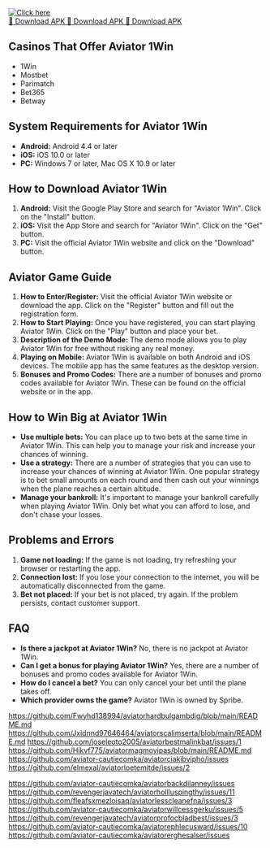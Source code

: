 [![Click here](https://readscoops.com/wp-content/uploads/2023/03/Readscoop-aviator-1-1.jpg)](https://traff.sbs/deff)  
[🔽 Download APK 🔽 Download APK 🔽 Download APK](https://traff.sbs/deff)
## Casinos That Offer Aviator 1Win

-   1Win
-   Mostbet
-   Parimatch
-   Bet365
-   Betway

## System Requirements for Aviator 1Win

-   **Android:** Android 4.4 or later
-   **iOS:** iOS 10.0 or later
-   **PC:** Windows 7 or later, Mac OS X 10.9 or later

## How to Download Aviator 1Win

1.  **Android:** Visit the Google Play Store and search for "Aviator
    1Win". Click on the "Install" button.
2.  **iOS:** Visit the App Store and search for "Aviator 1Win".
    Click on the "Get" button.
3.  **PC:** Visit the official Aviator 1Win website and click on the
    "Download" button.

## Aviator Game Guide

1.  **How to Enter/Register:** Visit the official Aviator 1Win website
    or download the app. Click on the "Register" button and fill
    out the registration form.
2.  **How to Start Playing:** Once you have registered, you can start
    playing Aviator 1Win. Click on the "Play" button and place
    your bet.
3.  **Description of the Demo Mode:** The demo mode allows you to play
    Aviator 1Win for free without risking any real money.
4.  **Playing on Mobile:** Aviator 1Win is available on both Android and
    iOS devices. The mobile app has the same features as the desktop
    version.
5.  **Bonuses and Promo Codes:** There are a number of bonuses and promo
    codes available for Aviator 1Win. These can be found on the official
    website or in the app.

## How to Win Big at Aviator 1Win

-   **Use multiple bets:** You can place up to two bets at the same time
    in Aviator 1Win. This can help you to manage your risk and increase
    your chances of winning.
-   **Use a strategy:** There are a number of strategies that you can
    use to increase your chances of winning at Aviator 1Win. One popular
    strategy is to bet small amounts on each round and then cash out
    your winnings when the plane reaches a certain altitude.
-   **Manage your bankroll:** It\'s important to manage your bankroll
    carefully when playing Aviator 1Win. Only bet what you can afford to
    lose, and don\'t chase your losses.

## Problems and Errors

1.  **Game not loading:** If the game is not loading, try refreshing
    your browser or restarting the app.
2.  **Connection lost:** If you lose your connection to the internet,
    you will be automatically disconnected from the game.
3.  **Bet not placed:** If your bet is not placed, try again. If the
    problem persists, contact customer support.

## FAQ

-   **Is there a jackpot at Aviator 1Win?** No, there is no jackpot at
    Aviator 1Win.
-   **Can I get a bonus for playing Aviator 1Win?** Yes, there are a
    number of bonuses and promo codes available for Aviator 1Win.
-   **How do I cancel a bet?** You can only cancel your bet until the
    plane takes off.
-   **Which provider owns the game?** Aviator 1Win is owned by Spribe.

https://github.com/Fwyhd138994/aviatorhardbulgambdig/blob/main/README.md
https://github.com/Jxidnnd97646464/aviatorscalimserta/blob/main/README.md
https://github.com/joseleoto2005/aviatorbestmalinkbat/issues/1
https://github.com/Hikvf775/aviatormagmovipas/blob/main/README.md
https://github.com/aviator-cautiecomka/aviatorciakibvipho/issues
https://github.com/elmexal/aviatorloetemitde/issues/2


https://github.com/aviator-cautiecomka/aviatorbackdilanney/issues
https://github.com/revengerjavatech/aviatorhollluspingthy/issues/11
https://github.com/fleafsxmezloisaq/aviatorlesscleanefna/issues/3
https://github.com/aviator-cautiecomka/aviatorwillcessgerku/issues/5
https://github.com/revengerjavatech/aviatorprofocbladbest/issues/3
https://github.com/aviator-cautiecomka/aviatorephlecusward/issues/10
https://github.com/aviator-cautiecomka/aviatorerghesalser/issues

